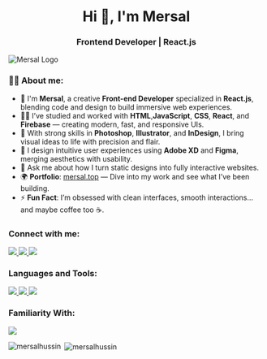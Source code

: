 <h1 align="center">Hi 👋, I'm Mersal</h1>
<h3 align="center">Frontend Developer | React.js</h3>
<img src="https://mersal.top/assets/Photos/Mersal-wide-logo.svg" alt="Mersal Logo"/>

<h3 align="left">🙋‍♂️ About me:</h3>

- 🧠 I'm **Mersal**, a creative **Front-end Developer** specialized in **React.js**, blending code and design to build immersive web experiences.
- 👨‍💻 I’ve studied and worked with **HTML**,**JavaScript**, **CSS**, **React**, and **Firebase** — creating modern, fast, and responsive UIs.
- 🎨 With strong skills in **Photoshop**, **Illustrator**, and **InDesign**, I bring visual ideas to life with precision and flair.
- 🧩 I design intuitive user experiences using **Adobe XD** and **Figma**, merging aesthetics with usability.
- 💬 Ask me about how I turn static designs into fully interactive websites.
- 🌍 **Portfolio**: [mersal.top](https://mersal.top) — Dive into my work and see what I’ve been building.
- ⚡ **Fun Fact**: I’m obsessed with clean interfaces, smooth interactions… and maybe coffee too ☕.


<h3 align="left">Connect with me:</h3>
<p align="left">
<a href="https://linkedin.com/in/mmersal" target="blank">
  <img src="https://skillicons.dev/icons?i=linkedin" />
<a href="mailto:hello@mersal.top" target="blank">
  <img src="https://skillicons.dev/icons?i=gmail" />
</a>
<a href="https://mersal.top" target="blank">
  <img src="https://skillicons.dev/icons?i=website" />
</a>
</p>

<h3 align="left">Languages and Tools:</h3>
<p align="left"> 
  <a href="https://skillicons.dev">
    <img src="https://skillicons.dev/icons?i=react,ts,tailwind" />
    <img src="https://skillicons.dev/icons?i=html,css,js,bootstrap" />
    <img src="https://skillicons.dev/icons?i=vscode,visualstudio,firebase,postman" />
  </a>
   </p>
   <h3 align="left">Familiarity With:</h3>
   <p align="left">
      <a href="https://skillicons.dev">
      <img src="https://skillicons.dev/icons?i=photoshop,illustrator,figma,xd" />
  </a>
 </p>

<p><img align="left" src="https://github-readme-stats.vercel.app/api/top-langs?username=mersalhussin&show_icons=true&locale=en&layout=compact" alt="mersalhussin" /></p>

<p>&nbsp;<img align="center" src="https://github-readme-stats.vercel.app/api?username=mersalhussin&theme=default&hide_border=false&include_all_commits=true&count_private=false" alt="mersalhussin" /></p>
